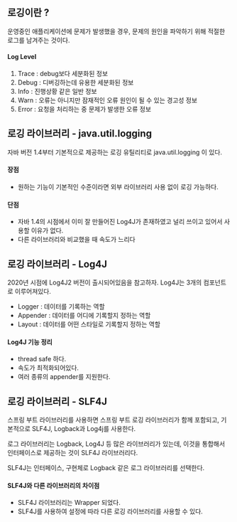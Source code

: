 ## 로깅이란 ?
운영중인 애플리케이션에 문제가 발생했을 경우, 문제의 원인을 파악하기 위해 적절한 로그를 남겨주는 것이다.

#### Log Level
1. Trace : debug보다 세분화된 정보
2. Debug : 디버깅하는데 유용한 세분화된 정보
3. Info : 진행상황 같은 일반 정보
4. Warn : 오류는 아니지만 잠재적인 오류 원인이 될 수 있는 경고성 정보
5. Error : 요청을 처리하는 중 문제가 발생한 오류 정보

## 로깅 라이브러리 - java.util.logging
자바 버전 1.4부터 기본적으로 제공하는 로깅 유틸리티로 java.util.logging 이 있다.

#### 장점
- 원하는 기능이 기본적인 수준이라면 외부 라이브러리 사용 없이 로깅 가능하다.

#### 단점
- 자바 1.4의 시점에서 이미 잘 만들어진 Log4J가 존재하였고 널리 쓰이고 있어서 사용할 이유가 없다.
- 다른 라이브러리와 비교했을 때 속도가 느리다

## 로깅 라이브러리 - Log4J
2020년 시점에 Log4J2 버전이 출시되어있음을 참고하자.
Log4J는 3개의 컴포넌트로 이루어져있다.
- Logger : 데이터를 기록하는 역할
- Appender : 데이터를 어디에 기록할지 정하는 역할
- Layout : 데이터를 어떤 스타일로 기록할지 정하는 역할

#### Log4J 기능 정리
- thread safe 하다.
- 속도가 최적화되어있다.
- 여러 종류의 appender를 지원한다.

## 로깅 라이브러리 - SLF4J
스프링 부트 라이브러리를 사용하면 스프링 부트 로깅 라이브러리가 함께 포함되고, 기본적으로 SLF4J, Logback과 Log4j를 사용한다.

로그 라이브러리는 Logback, Log4J 등 많은 라이브러리가 있는데, 이것을 통합해서 인터페이스로 제공하는 것이 SLF4J 라이브러리다.

SLF4J는 인터페이스, 구현체로 Logback 같은 로그 라이브러리를 선택한다.

#### SLF4J와 다른 라이브러리의 차이점
- SLF4J 라이브러리는 Wrapper 되었다.
- SLF4J를 사용하여 설정에 따라 다른 로깅 라이브러리를 사용할 수 있다.
